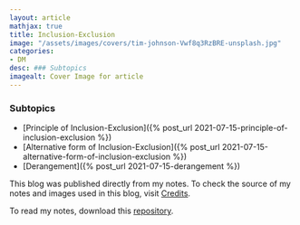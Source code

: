 ```yaml
---
layout: article
mathjax: true
title: Inclusion-Exclusion
image: "/assets/images/covers/tim-johnson-Vwf8q3RzBRE-unsplash.jpg"
categories:
- DM
desc: ### Subtopics 
imagealt: Cover Image for article
---
```


### Subtopics
- [Principle of Inclusion-Exclusion]({% post_url 2021-07-15-principle-of-inclusion-exclusion %})
- [Alternative form of Inclusion-Exclusion]({% post_url 2021-07-15-alternative-form-of-inclusion-exclusion %})
- [Derangement]({% post_url 2021-07-15-derangement %})

This blog was published directly from my notes.
To check the source of my notes and images used in this blog, visit <a href="/credits.html" target="_blank">Credits</a>.

To read my notes, download this <a href="https://github.com/bovem/CS" target="blank">repository</a>.